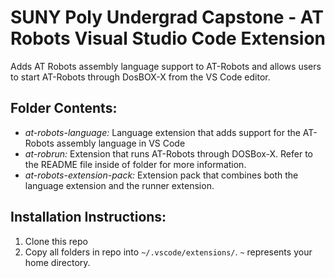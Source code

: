# SUNY Poly Undergrad Capstone - AT Robots Visual Studio Code Extension

Adds AT Robots assembly language support to AT-Robots and allows users to start AT-Robots through DosBOX-X from the VS Code editor.

## Folder Contents:
- *at-robots-language:* Language extension that adds support for the AT-Robots assembly language in VS Code
- *at-robrun:* Extension that runs AT-Robots through DOSBox-X. Refer to the README file inside of folder for more information.
- *at-robots-extension-pack:* Extension pack that combines both the language extension and the runner extension.

## Installation Instructions:
1. Clone this repo
2. Copy all folders in repo into ```~/.vscode/extensions/```. ```~``` represents your home directory.